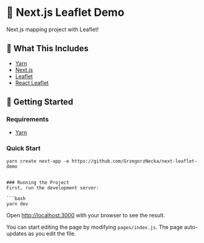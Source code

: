 # 🍃 Next.js Leaflet Demo

Next.js mapping project with Leaflet!

## 🧰 What This Includes

-   [Yarn](https://yarnpkg.com/en/)
-   [Next.js](https://nextjs.org/)
-   [Leaflet](https://leafletjs.com/)
-   [React Leaflet](https://react-leaflet.js.org)

## 🚀 Getting Started

### Requirements

-   [Yarn](https://yarnpkg.com/en/)

### Quick Start

````
yarn create next-app -e https://github.com/GrzegorzNecka/next-leaflet-demo


### Running the Project
First, run the development server:

```bash
yarn dev
````

Open [http://localhost:3000](http://localhost:3000) with your browser to see the result.

You can start editing the page by modifying `pages/index.js`. The page auto-updates as you edit the file.
